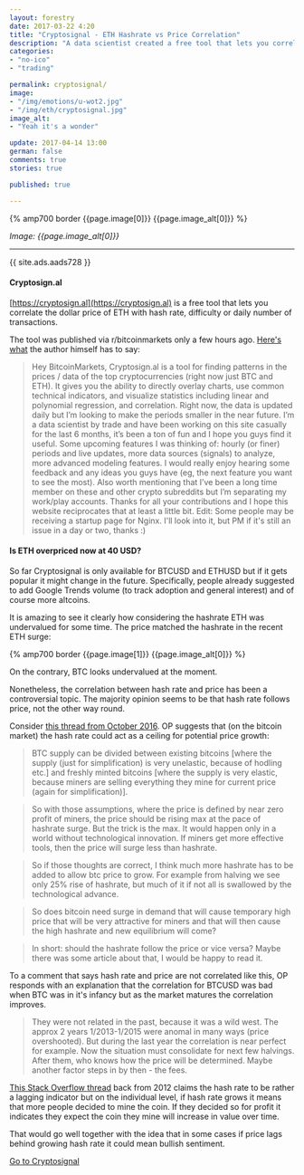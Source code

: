 ```yaml
---
layout: forestry
date: 2017-03-22 4:20
title: "Cryptosignal - ETH Hashrate vs Price Correlation"
description: "A data scientist created a free tool that lets you correlate the dollar price of ETH with hash rate, difficulty or daily number of transactions - that's a free altcoin trading signal."
categories:
- "no-ico"
- "trading"

permalink: cryptosignal/
image:
- "/img/emotions/u-wot2.jpg"
- "/img/eth/cryptosignal.jpg"
image_alt:
- "Yeah it's a wonder"

update: 2017-04-14 13:00
german: false
comments: true
stories: true

published: true

---
```


{% amp700 border {{page.image[0]}} {{page.image_alt[0]}} %}

_Image: {{page.image_alt[0]}}_

________________________


{{ site.ads.aads728 }}

#### Cryptosign.al

[https://cryptosign.al](https://cryptosign.al) is a free tool that lets you correlate the dollar price of ETH with hash rate, difficulty or daily number of transactions.

The tool was published via r/bitcoinmarkets only a few hours ago. [Here's what](https://www.reddit.com/r/BitcoinMarkets/comments/60php5/introducing_cryptosignal_directly_analyze_bitcoin/) the author himself has to say:

> Hey BitcoinMarkets,
Cryptosign.al is a tool for finding patterns in the prices / data of the top cryptocurrencies (right now just BTC and ETH). It gives you the ability to directly overlay charts, use common technical indicators, and visualize statistics including linear and polynomial regression, and correlation. Right now, the data is updated daily but I’m looking to make the periods smaller in the near future.
I’m a data scientist by trade and have been working on this site casually for the last 6 months, it’s been a ton of fun and I hope you guys find it useful. Some upcoming features I was thinking of: hourly (or finer) periods and live updates, more data sources (signals) to analyze, more advanced modeling features.
I would really enjoy hearing some feedback and any ideas you guys have (eg, the next feature you want to see the most).
Also worth mentioning that I’ve been a long time member on these and other crypto subreddits but I’m separating my work/play accounts. Thanks for all your contributions and I hope this website reciprocates that at least a little bit.
Edit: Some people may be receiving a startup page for Nginx. I'll look into it, but PM if it's still an issue in a day or two, thanks :)

#### Is ETH overpriced now at 40 USD?

So far Cryptosignal is only available for BTCUSD and ETHUSD but if it gets popular it might change in the future. Specifically, people already suggested to add Google Trends volume (to track adoption and general interest) and of course more altcoins.

It is amazing to see it clearly how considering the hashrate ETH was undervalued for some time. The price matched the hashrate in the recent ETH surge:

{% amp700 border {{page.image[1]}} {{page.image_alt[0]}} %}

On the contrary, BTC looks undervalued at the moment.

Nonetheless, the correlation between hash rate and price has been a controversial topic. The majority opinion seems to be that hash rate follows price, not the other way round.

Consider [this thread from October 2016](https://www.reddit.com/r/Bitcoin/comments/577awf/hashrate_vs_price/). OP suggests that (on the bitcoin market) the hash rate could act as a ceiling for potential price growth:

> BTC supply can be divided between existing bitcoins [where the supply (just for simplification) is very unelastic, because of hodling etc.] and freshly minted bitcoins [where the supply is very elastic, because miners are selling everything they mine for current price (again for simplification)].

> So with those assumptions, where the price is defined by near zero profit of miners, the price should be rising max at the pace of hashrate surge. But the trick is the max. It would happen only in a world without technological innovation. If miners get more effective tools, then the price will surge less than hashrate.

> So if those thoughts are correct, I think much more hashrate has to be added to allow btc price to grow. For example from halving we see only 25% rise of hashrate, but much of it if not all is swallowed by the technological advance.

> So does bitcoin need surge in demand that will cause temporary high price that will be very attractive for miners and that will then cause the high hashrate and new equilibrium will come?

> In short: should the hashrate follow the price or vice versa? Maybe there was some article about that, I would be happy to read it.

To a comment that says hash rate and price are not correlated like this, OP responds with an explanation that the correlation for BTCUSD was bad when BTC was in it's infancy but as the market matures the correlation improves.

> They were not related in the past, because it was a wild west. The approx 2 years 1/2013-1/2015 were anomal in many ways (price overshooted). But during the last year the correlation is near perfect for example. Now the situation must consolidate for next few halvings. After them, who knows how the price will be determined. Maybe another factor steps in by then - the fees.

[This Stack Overflow thread](http://bitcoin.stackexchange.com/questions/3171/relation-between-network-hash-rate-bitcoin-value) back from 2012 claims the hash rate to be rather a lagging indicator but on the individual level, if hash rate grows it means that more people decided to mine the coin. If they decided so for profit it indicates they expect the coin they mine will increase in value over time.

That would go well together with the idea that in some cases if price lags behind growing hash rate it could mean bullish sentiment.

[Go to Cryptosignal](https://cryptosign.al)

